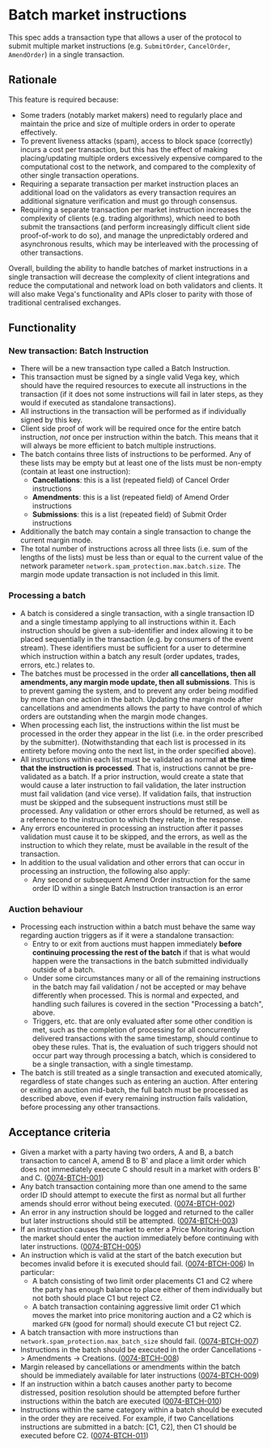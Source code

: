 # Batch market instructions

This spec adds a transaction type that allows a user of the protocol to submit multiple market instructions (e.g. `SubmitOrder`, `CancelOrder`, `AmendOrder`) in a single transaction.

## Rationale

This feature is required because:

- Some traders (notably market makers) need to regularly place and maintain the price and size of multiple orders in order to operate effectively.
- To prevent liveness attacks (spam), access to block space (correctly) incurs a cost per transaction, but this has the effect of making placing/updating multiple orders excessively expensive compared to the computational cost to the network, and compared to the complexity of other single transaction operations.
- Requiring a separate transaction per market instruction places an additional load on the validators as every transaction requires an additional signature verification and must go through consensus.
- Requiring a separate transaction per market instruction increases the complexity of clients (e.g. trading algorithms), which need to both submit the transactions (and perform increasingly difficult client side proof-of-work to do so), and manage the unpredictably ordered and asynchronous results, which may be interleaved with the processing of other transactions.

Overall, building the ability to handle batches of market instructions in a single transaction will decrease the complexity of client integrations and reduce the computational and network load on both validators and clients. It will also make Vega's functionality and APIs closer to parity with those of traditional centralised exchanges.

## Functionality

### New transaction: Batch Instruction

- There will be a new transaction type called a Batch Instruction.
- This transaction must be signed by a single valid Vega key, which should have the required resources to execute all instructions in the transaction (if it does not some instructions will fail in later steps, as they would if executed as standalone transactions).
- All instructions in the transaction will be performed as if individually signed by this key.
- Client side proof of work will be required once for the entire batch instruction, *not* once per instruction within the batch. This means that it will always be more efficient to batch multiple instructions.
- The batch contains three lists of instructions to be performed. Any of these lists may be empty but at least one of the lists must be non-empty (contain at least one instruction):
  - **Cancellations**: this is a list (repeated field) of Cancel Order instructions
  - **Amendments**: this is a list (repeated field) of Amend Order instructions
  - **Submissions**: this is a list (repeated field) of Submit Order instructions
- Additionally the batch may contain a single transaction to change the current margin mode.
- The total number of instructions across all three lists (i.e. sum of the lengths of the lists) must be less than or equal to the current value of the network parameter `network.spam_protection.max.batch.size`. The margin mode update transaction is not included in this limit.

### Processing a batch

- A batch is considered a single transaction, with a single transaction ID and a single timestamp applying to all instructions within it. Each instruction should be given a sub-identifier and index allowing it to be placed sequentially in the transaction (e.g. by consumers of the event stream). These identifiers must be sufficient for a user to determine which instruction within a batch any result (order updates, trades, errors, etc.) relates to.
- The batches must be processed in the order **all cancellations, then all amendments, any margin mode update, then all submissions**. This is to prevent gaming the system, and to prevent any order being modified by more than one action in the batch. Updating the margin mode after cancellations and amendments allows the party to have control of which orders are outstanding when the margin mode changes.
- When processing each list, the instructions within the list must be processed in the order they appear in the list (i.e. in the order prescribed by the submitter). (Notwithstanding that each list is processed in its entirety before moving onto the next list, in the order specified above).
- All instructions within each list must be validated as normal **at the time that the instruction is processed**. That is, instructions cannot be pre-validated as a batch. If a prior instruction, would create a state that would cause a later instruction to fail validation, the later instruction must fail validation (and vice verse). If validation fails, that instruction must be skipped and the subsequent instructions must still be processed. Any validation or other errors should be returned, as well as a reference to the instruction to which they relate, in the response.
- Any errors encountered in processing an instruction after it passes validation must cause it to be skipped, and the errors, as well as the instruction to which they relate, must be available in the result of the transaction.
- In addition to the usual validation and other errors that can occur in processing an instruction, the following also apply:
  - Any second or subsequent Amend Order instruction for the same order ID within a single Batch Instruction transaction is an error

### Auction behaviour

- Processing each instruction within a batch must behave the same way regarding auction triggers as if it were a standalone transaction:
  - Entry to or exit from auctions must happen immediately **before continuing processing the rest of the batch** if that is what would happen were the transactions in the batch submitted individually outside of a batch.
  - Under some circumstances many or all of the remaining instructions in the batch may fail validation / not be accepted or may behave differently when processed. This is normal and expected, and handling such failures is covered in the section "Processing a batch", above.
  - Triggers, etc. that are only evaluated after some other condition is met, such as the completion of processing for all concurrently delivered  transactions with the same timestamp, should continue to obey these rules. That is, the evaluation of such triggers should not occur part way through processing a batch, which is considered to be a single transaction, with a single timestamp.
- The batch is still treated as a single transaction and executed atomically, regardless of state changes such as entering an auction.
After entering or exiting an auction mid-batch, the full batch must be processed as described above, even if every remaining instruction fails validation, before processing any other transactions.

## Acceptance criteria

- Given a market with a party having two orders, A and B, a batch transaction to cancel A, amend B to B' and place a limit order which does not immediately execute C should result in a market with orders B' and C. (<a name="0074-BTCH-001" href="#0074-BTCH-001">0074-BTCH-001</a>)
- Any batch transaction containing more than one amend to the same order ID should attempt to execute the first as normal but all further amends should error without being executed. (<a name="0074-BTCH-002" href="#0074-BTCH-002">0074-BTCH-002</a>)
- An error in any instruction should be logged and returned to the caller but later instructions should still be attempted. (<a name="0074-BTCH-003" href="#0074-BTCH-003">0074-BTCH-003</a>)
- If an instruction causes the market to enter a Price Monitoring Auction the market should enter the auction immediately before continuing with later instructions. (<a name="0074-BTCH-005" href="#0074-BTCH-005">0074-BTCH-005</a>)
- An instruction which is valid at the start of the batch execution but becomes invalid before it is executed should fail. (<a name="0074-BTCH-006" href="#0074-BTCH-006">0074-BTCH-006</a>) In particular:
  - A batch consisting of two limit order placements C1 and C2 where the party has enough balance to place either of them individually but not both should place C1 but reject C2.
  - A batch transaction containing aggressive limit order C1 which moves the market into price monitoring auction and a C2 which is marked `GFN` (good for normal) should execute C1 but reject C2.
- A batch transaction with more instructions than `network.spam_protection.max_batch_size` should fail. (<a name="0074-BTCH-007" href="#0074-BTCH-007">0074-BTCH-007</a>)
- Instructions in the batch should be executed in the order Cancellations -> Amendments -> Creations.  (<a name="0074-BTCH-008" href="#0074-BTCH-008">0074-BTCH-008</a>)
- Margin released by cancellations or amendments within the batch should be immediately available for later instructions (<a name="0074-BTCH-009" href="#0074-BTCH-009">0074-BTCH-009</a>)
- If an instruction within a batch causes another party to become distressed, position resolution should be attempted before further instructions within the batch are executed (<a name="0074-BTCH-010" href="#0074-BTCH-010">0074-BTCH-010</a>)
- Instructions within the same category within a batch should be executed in the order they are received. For example, if two Cancellations instructions are submitted in a batch: [C1, C2], then C1 should be executed before C2. (<a name="0074-BTCH-011" href="#0074-BTCH-011">0074-BTCH-011</a>)
